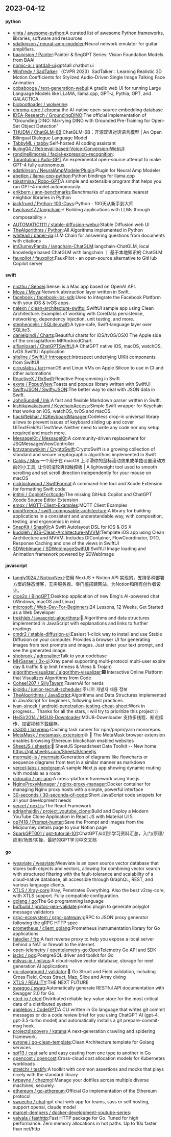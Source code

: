 ## 2023-04-12

#### python
* [vinta / awesome-python](https://github.com/vinta/awesome-python):A curated list of awesome Python frameworks, libraries, software and resources
* [sdatkinson / neural-amp-modeler](https://github.com/sdatkinson/neural-amp-modeler):Neural network emulator for guitar amplifiers.
* [baaivision / Painter](https://github.com/baaivision/Painter):Painter & SegGPT Series: Vision Foundation Models from BAAI
* [nomic-ai / gpt4all-ui](https://github.com/nomic-ai/gpt4all-ui):gpt4all chatbot ui
* [Winfredy / SadTalker](https://github.com/Winfredy/SadTalker):（CVPR 2023）SadTalker：Learning Realistic 3D Motion Coefficients for Stylized Audio-Driven Single Image Talking Face Animation
* [oobabooga / text-generation-webui](https://github.com/oobabooga/text-generation-webui):A gradio web UI for running Large Language Models like LLaMA, llama.cpp, GPT-J, Pythia, OPT, and GALACTICA.
* [biobootloader / wolverine](https://github.com/biobootloader/wolverine):
* [chroma-core / chroma](https://github.com/chroma-core/chroma):the AI-native open-source embedding database
* [IDEA-Research / GroundingDINO](https://github.com/IDEA-Research/GroundingDINO):The official implementation of "Grounding DINO: Marrying DINO with Grounded Pre-Training for Open-Set Object Detection"
* [THUDM / ChatGLM-6B](https://github.com/THUDM/ChatGLM-6B):ChatGLM-6B：开源双语对话语言模型 | An Open Bilingual Dialogue Language Model
* [TabbyML / tabby](https://github.com/TabbyML/tabby):Self-hosted AI coding assistant
* [liujing04 / Retrieval-based-Voice-Conversion-WebUI](https://github.com/liujing04/Retrieval-based-Voice-Conversion-WebUI):
* [rondinellimorais / facial-expression-recognition](https://github.com/rondinellimorais/facial-expression-recognition):
* [Torantulino / Auto-GPT](https://github.com/Torantulino/Auto-GPT):An experimental open-source attempt to make GPT-4 fully autonomous.
* [sdatkinson / NeuralAmpModelerPlugin](https://github.com/sdatkinson/NeuralAmpModelerPlugin):Plugin for Neural Amp Modeler
* [abetlen / llama-cpp-python](https://github.com/abetlen/llama-cpp-python):Python bindings for llama.cpp
* [rokstrnisa / Robo-GPT](https://github.com/rokstrnisa/Robo-GPT):A simple and extensible program that helps you run GPT-4 model autonomously.
* [erikbern / ann-benchmarks](https://github.com/erikbern/ann-benchmarks):Benchmarks of approximate nearest neighbor libraries in Python
* [jackfrued / Python-100-Days](https://github.com/jackfrued/Python-100-Days):Python - 100天从新手到大师
* [hwchase17 / langchain](https://github.com/hwchase17/langchain):⚡
Building applications with LLMs through composability
⚡
* [AUTOMATIC1111 / stable-diffusion-webui](https://github.com/AUTOMATIC1111/stable-diffusion-webui):Stable Diffusion web UI
* [TheAlgorithms / Python](https://github.com/TheAlgorithms/Python):All Algorithms implemented in Python
* [whitead / paper-qa](https://github.com/whitead/paper-qa):LLM Chain for answering questions from documents with citations
* [imClumsyPanda / langchain-ChatGLM](https://github.com/imClumsyPanda/langchain-ChatGLM):langchain-ChatGLM, local knowledge based ChatGLM with langchain ｜ 基于本地知识的 ChatGLM
* [fauxpilot / fauxpilot](https://github.com/fauxpilot/fauxpilot):FauxPilot - an open-source alternative to GitHub Copilot server

#### swift
* [nixzhu / Sensei](https://github.com/nixzhu/Sensei):Sensei is a Mac app based on OpenAI API.
* [Moya / Moya](https://github.com/Moya/Moya):Network abstraction layer written in Swift.
* [facebook / facebook-ios-sdk](https://github.com/facebook/facebook-ios-sdk):Used to integrate the Facebook Platform with your iOS & tvOS apps.
* [nalexn / clean-architecture-swiftui](https://github.com/nalexn/clean-architecture-swiftui):SwiftUI sample app using Clean Architecture. Examples of working with CoreData persistence, networking, dependency injection, unit testing, and more.
* [stephencelis / SQLite.swift](https://github.com/stephencelis/SQLite.swift):A type-safe, Swift-language layer over SQLite3.
* [danielgindi / Charts](https://github.com/danielgindi/Charts):Beautiful charts for iOS/tvOS/OSX! The Apple side of the crossplatform MPAndroidChart.
* [alfianlosari / ChatGPTSwiftUI](https://github.com/alfianlosari/ChatGPTSwiftUI):A ChatGPT native iOS, macOS, watchOS, tvOS SwiftUI Application
* [siteline / SwiftUI-Introspect](https://github.com/siteline/SwiftUI-Introspect):Introspect underlying UIKit components from SwiftUI
* [cirruslabs / tart](https://github.com/cirruslabs/tart):macOS and Linux VMs on Apple Silicon to use in CI and other automations
* [ReactiveX / RxSwift](https://github.com/ReactiveX/RxSwift):Reactive Programming in Swift
* [exyte / PopupView](https://github.com/exyte/PopupView):Toasts and popups library written with SwiftUI
* [SwiftyJSON / SwiftyJSON](https://github.com/SwiftyJSON/SwiftyJSON):The better way to deal with JSON data in Swift.
* [JohnSundell / Ink](https://github.com/JohnSundell/Ink):A fast and flexible Markdown parser written in Swift.
* [kishikawakatsumi / KeychainAccess](https://github.com/kishikawakatsumi/KeychainAccess):Simple Swift wrapper for Keychain that works on iOS, watchOS, tvOS and macOS.
* [hackiftekhar / IQKeyboardManager](https://github.com/hackiftekhar/IQKeyboardManager):Codeless drop-in universal library allows to prevent issues of keyboard sliding up and cover UITextField/UITextView. Neither need to write any code nor any setup required and much more.
* [MessageKit / MessageKit](https://github.com/MessageKit/MessageKit):A community-driven replacement for JSQMessagesViewController
* [krzyzanowskim / CryptoSwift](https://github.com/krzyzanowskim/CryptoSwift):CryptoSwift is a growing collection of standard and secure cryptographic algorithms implemented in Swift
* [Caldis / Mos](https://github.com/Caldis/Mos):一个用于在 macOS 上平滑你的鼠标滚动效果或单独设置滚动方向的小工具, 让你的滚轮爽如触控板 | A lightweight tool used to smooth scrolling and set scroll direction independently for your mouse on macOS
* [nicklockwood / SwiftFormat](https://github.com/nicklockwood/SwiftFormat):A command-line tool and Xcode Extension for formatting Swift code
* [intitni / CopilotForXcode](https://github.com/intitni/CopilotForXcode):The missing GitHub Copilot and ChatGPT Xcode Source Editor Extension
* [emqx / MQTT-Client-Examples](https://github.com/emqx/MQTT-Client-Examples):MQTT Client Examples
* [pointfreeco / swift-composable-architecture](https://github.com/pointfreeco/swift-composable-architecture):A library for building applications in a consistent and understandable way, with composition, testing, and ergonomics in mind.
* [SnapKit / SnapKit](https://github.com/SnapKit/SnapKit):A Swift Autolayout DSL for iOS & OS X
* [kudoleh / iOS-Clean-Architecture-MVVM](https://github.com/kudoleh/iOS-Clean-Architecture-MVVM):Template iOS app using Clean Architecture and MVVM. Includes DIContainer, FlowCoordinator, DTO, Response Caching and one of the views in SwiftUI
* [SDWebImage / SDWebImageSwiftUI](https://github.com/SDWebImage/SDWebImageSwiftUI):SwiftUI Image loading and Animation framework powered by SDWebImage

#### javascript
* [tangly1024 / NotionNext](https://github.com/tangly1024/NotionNext):使用 NextJS + Notion API 实现的，支持多种部署方案的静态博客，无需服务器、零门槛搭建网站，为Notion和所有创作者设计。
* [dice2o / BingGPT](https://github.com/dice2o/BingGPT):Desktop application of new Bing's AI-powered chat (Windows, macOS and Linux)
* [microsoft / Web-Dev-For-Beginners](https://github.com/microsoft/Web-Dev-For-Beginners):24 Lessons, 12 Weeks, Get Started as a Web Developer
* [trekhleb / javascript-algorithms](https://github.com/trekhleb/javascript-algorithms):📝
Algorithms and data structures implemented in JavaScript with explanations and links to further readings
* [cmdr2 / stable-diffusion-ui](https://github.com/cmdr2/stable-diffusion-ui):Easiest 1-click way to install and use Stable Diffusion on your computer. Provides a browser UI for generating images from text prompts and images. Just enter your text prompt, and see the generated image.
* [shobrook / adrenaline](https://github.com/shobrook/adrenaline):Talk to your codebase
* [MHSanaei / 3x-ui](https://github.com/MHSanaei/3x-ui):Xray panel supporting multi-protocol multi-user expire day & traffic & ip limit (Vmess & Vless & Trojan)
* [algorithm-visualizer / algorithm-visualizer](https://github.com/algorithm-visualizer/algorithm-visualizer):🎆
Interactive Online Platform that Visualizes Algorithms from Code
* [Cohee1207 / SillyTavern](https://github.com/Cohee1207/SillyTavern):TavernAI for nerds
* [jojoldu / junior-recruit-scheduler](https://github.com/jojoldu/junior-recruit-scheduler):주니어 개발자 채용 정보
* [TheAlgorithms / JavaScript](https://github.com/TheAlgorithms/JavaScript):Algorithms and Data Structures implemented in JavaScript for beginners, following best practices.
* [ivan-sincek / android-penetration-testing-cheat-sheet](https://github.com/ivan-sincek/android-penetration-testing-cheat-sheet):Work in progress... Thanks for all the stars, I will try to prioritize this project :)
* [HeiSir2014 / M3U8-Downloader](https://github.com/HeiSir2014/M3U8-Downloader):M3U8-Downloader 支持多线程、断点续传、加密视频下载缓存。
* [ds300 / lazyrepo](https://github.com/ds300/lazyrepo):Caching task runner for npm/pnpm/yarn monorepos.
* [MetaMask / metamask-extension](https://github.com/MetaMask/metamask-extension):🌐
🔌
The MetaMask browser extension enables browsing Ethereum blockchain enabled websites
* [SheetJS / sheetjs](https://github.com/SheetJS/sheetjs):📗
SheetJS Spreadsheet Data Toolkit -- New home https://git.sheetjs.com/SheetJS/sheetjs
* [mermaid-js / mermaid](https://github.com/mermaid-js/mermaid):Generation of diagrams like flowcharts or sequence diagrams from text in a similar manner as markdown
* [vercel-labs / nextgram](https://github.com/vercel-labs/nextgram):A sample Next.js app showing dynamic routing with modals as a route.
* [dcloudio / uni-app](https://github.com/dcloudio/uni-app):A cross-platform framework using Vue.js
* [NginxProxyManager / nginx-proxy-manager](https://github.com/NginxProxyManager/nginx-proxy-manager):Docker container for managing Nginx proxy hosts with a simple, powerful interface
* [30-seconds / 30-seconds-of-code](https://github.com/30-seconds/30-seconds-of-code):Short JavaScript code snippets for all your development needs
* [vercel / next.js](https://github.com/vercel/next.js):The React Framework
* [adrianhajdin / project_youtube_clone](https://github.com/adrianhajdin/project_youtube_clone):Build and Deploy a Modern YouTube Clone Application in React JS with Material UI 5
* [op7418 / Prompt-hunter](https://github.com/op7418/Prompt-hunter):Save the Prompt and images from the Midjourney details page to your Notion page
* [SparkGPT001 / gpt-tutorial-101](https://github.com/SparkGPT001/gpt-tutorial-101):ChatGPT从0到1学习资料汇总，入门/原理/应用/场景/实操，最好的GPT学习中文文档

#### go
* [weaviate / weaviate](https://github.com/weaviate/weaviate):Weaviate is an open source vector database that stores both objects and vectors, allowing for combining vector search with structured filtering with the fault-tolerance and scalability of a cloud-native database, all accessible through GraphQL, REST, and various language clients.
* [XTLS / Xray-core](https://github.com/XTLS/Xray-core):Xray, Penetrates Everything. Also the best v2ray-core, with XTLS support. Fully compatible configuration.
* [golang / go](https://github.com/golang/go):The Go programming language
* [bufbuild / protoc-gen-validate](https://github.com/bufbuild/protoc-gen-validate):protoc plugin to generate polyglot message validators
* [grpc-ecosystem / grpc-gateway](https://github.com/grpc-ecosystem/grpc-gateway):gRPC to JSON proxy generator following the gRPC HTTP spec
* [prometheus / client_golang](https://github.com/prometheus/client_golang):Prometheus instrumentation library for Go applications
* [fatedier / frp](https://github.com/fatedier/frp):A fast reverse proxy to help you expose a local server behind a NAT or firewall to the internet.
* [open-telemetry / opentelemetry-go](https://github.com/open-telemetry/opentelemetry-go):OpenTelemetry Go API and SDK
* [jackc / pgx](https://github.com/jackc/pgx):PostgreSQL driver and toolkit for Go
* [milvus-io / milvus](https://github.com/milvus-io/milvus):A cloud-native vector database, storage for next generation AI applications
* [go-playground / validator](https://github.com/go-playground/validator):💯
Go Struct and Field validation, including Cross Field, Cross Struct, Map, Slice and Array diving
* [XTLS / REALITY](https://github.com/XTLS/REALITY):THE NEXT FUTURE
* [swaggo / swag](https://github.com/swaggo/swag):Automatically generate RESTful API documentation with Swagger 2.0 for Go.
* [etcd-io / etcd](https://github.com/etcd-io/etcd):Distributed reliable key-value store for the most critical data of a distributed system
* [appleboy / CodeGPT](https://github.com/appleboy/CodeGPT):A CLI written in Go language that writes git commit messages or do a code review brief for you using ChatGPT AI (gpt-4, gpt-3.5-turbo model) and automatically installs a git prepare-commit-msg hook.
* [projectdiscovery / katana](https://github.com/projectdiscovery/katana):A next-generation crawling and spidering framework.
* [evrone / go-clean-template](https://github.com/evrone/go-clean-template):Clean Architecture template for Golang services
* [spf13 / cast](https://github.com/spf13/cast):safe and easy casting from one type to another in Go
* [opencost / opencost](https://github.com/opencost/opencost):Cross-cloud cost allocation models for Kubernetes workloads
* [stretchr / testify](https://github.com/stretchr/testify):A toolkit with common assertions and mocks that plays nicely with the standard library
* [twpayne / chezmoi](https://github.com/twpayne/chezmoi):Manage your dotfiles across multiple diverse machines, securely.
* [ethereum / go-ethereum](https://github.com/ethereum/go-ethereum):Official Go implementation of the Ethereum protocol
* [swuecho / chat](https://github.com/swuecho/chat):gpt chat web app for teams, sass or self hosting, support openai, claude model
* [marcel-dempers / docker-development-youtube-series](https://github.com/marcel-dempers/docker-development-youtube-series):
* [valyala / fasthttp](https://github.com/valyala/fasthttp):Fast HTTP package for Go. Tuned for high performance. Zero memory allocations in hot paths. Up to 10x faster than net/http
